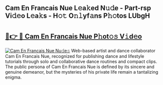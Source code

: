 ## Cam En Francais Nue L𝚎a𝚔ed N𝚞𝚍e - Part-rsp Vi𝚍𝚎o L𝚎a𝚔s - H𝚘𝚝 O𝚗𝚕yf𝚊ns P𝚑𝚘tos LUbgH

# <h2><a href="http://kf1nqbo.oniu.top/?m=Cam+En+Francais+Nue">🔗👉 🔴 Cam En Francais Nue P𝚑ot𝚘𝚜 V𝚒d𝚎o</a></h2>

[![Cam En Francais Nue Nu𝚍e𝚜](https://i.imgur.com/0qMVB7G.gif)](http://kf1nqbo.oniu.top/?m=Cam+En+Francais+Nue)
Web-based artist and dance collaborator Cam En Francais Nue, recognized for publishing dance and lifestyle tutorials through solo and collaborative dance routines and compact clips. The public persona of Cam En Francais Nue is defined by its sincere and genuine demeanor, but the mysteries of his private life remain a tantalizing enigma.  
